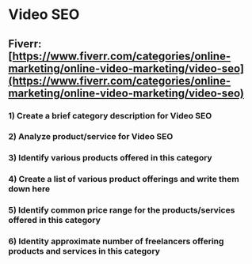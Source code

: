 # Video SEO
## Fiverr: [https://www.fiverr.com/categories/online-marketing/online-video-marketing/video-seo](https://www.fiverr.com/categories/online-marketing/online-video-marketing/video-seo)
### 1) Create a brief category description for Video SEO
### 2) Analyze product/service for Video SEO
### 3) Identify various products offered in this category
### 4) Create a list of various product offerings and write them down here
### 5) Identify common price range for the products/services offered in this category
### 6) Identity approximate number of freelancers offering products and services in this category
